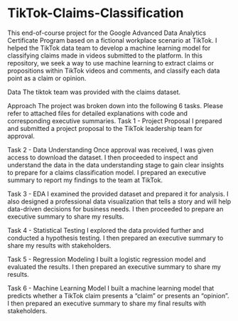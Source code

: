 # TikTok-Claims-Classification
This end-of-course project for the Google Advanced Data Analytics Certificate Program based on a fictional workplace scenario at TikTok. I helped the TikTok data team to develop a machine learning model for classifying claims made in videos submitted to the platform.
In this repository, we seek a way to use machine learning to extract claims or propositions within TikTok videos and comments, and classify each data point as a claim or opinion.

Data
The tiktok team was provided with the claims dataset.

Approach
The project was broken down into the following 6 tasks.
Please refer to attached files for detailed explanations with code and corresponding executive summaries.
 Task 1 - Project Proposal
I prepared and submitted a project proposal to the TikTok leadership team for approval.

Task 2 - Data Understanding
Once approval was received, I was given access to download the dataset.
I then proceeded to inspect and understand the data in the data understanding stage to gain clear insights to prepare for a claims classification model.
I prepared an executive summary to report my findings to the team at TikTok.

Task 3 - EDA
I examined the provided dataset and prepared it for analysis.
I also designed a professional data visualization that tells a story and will help data-driven decisions for business needs.
I then proceeded to prepare an executive summary to share my results.

Task 4 - Statistical Testing
I explored the data provided further and conducted a hypothesis testing.
I then prepared an executive summary to share my results with stakeholders.

Task 5 - Regression Modeling
 I built a logistic regression model and evaluated the results.
I then prepared an executive summary to share my results.

Task 6 - Machine Learning Model
I built a machine learning model that predicts whether a TikTok claim presents a “claim” or presents an “opinion”.
I then prepared an executive summary to share my final results with stakeholders.
